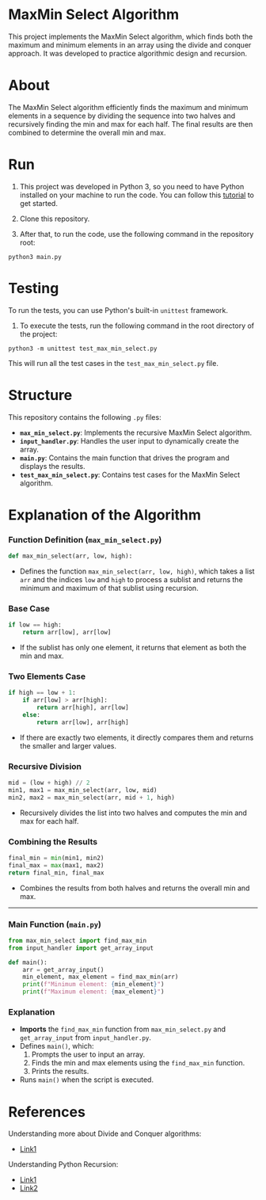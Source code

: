 # MaxMin Select Algorithm

This project implements the MaxMin Select algorithm, which finds both the maximum and minimum elements in an array using the divide and conquer approach. It was developed to practice algorithmic design and recursion.

# About

The MaxMin Select algorithm efficiently finds the maximum and minimum elements in a sequence by dividing the sequence into two halves and recursively finding the min and max for each half. The final results are then combined to determine the overall min and max.

# Run

1. This project was developed in Python 3, so you need to have Python installed on your machine to run the code. You can follow this [tutorial](https://code.visualstudio.com/docs/python/python-tutorial) to get started.

2. Clone this repository.

3. After that, to run the code, use the following command in the repository root:

```
python3 main.py
```

# Testing

To run the tests, you can use Python's built-in `unittest` framework.

1. To execute the tests, run the following command in the root directory of the project:

```
python3 -m unittest test_max_min_select.py
```

This will run all the test cases in the `test_max_min_select.py` file.

# Structure

This repository contains the following `.py` files:

- **`max_min_select.py`**: Implements the recursive MaxMin Select algorithm.
- **`input_handler.py`**: Handles the user input to dynamically create the array.
- **`main.py`**: Contains the main function that drives the program and displays the results.
- **`test_max_min_select.py`**: Contains test cases for the MaxMin Select algorithm.

# Explanation of the Algorithm

### **Function Definition (`max_min_select.py`)**

```python
def max_min_select(arr, low, high):
```
- Defines the function `max_min_select(arr, low, high)`, which takes a list `arr` and the indices `low` and `high` to process a sublist and returns the minimum and maximum of that sublist using recursion.

### **Base Case**

```python
if low == high:
    return arr[low], arr[low]
```
- If the sublist has only one element, it returns that element as both the min and max.

### **Two Elements Case**

```python
if high == low + 1:
    if arr[low] > arr[high]:
        return arr[high], arr[low]
    else:
        return arr[low], arr[high]
```
- If there are exactly two elements, it directly compares them and returns the smaller and larger values.

### **Recursive Division**

```python
mid = (low + high) // 2
min1, max1 = max_min_select(arr, low, mid)
min2, max2 = max_min_select(arr, mid + 1, high)
```
- Recursively divides the list into two halves and computes the min and max for each half.

### **Combining the Results**

```python
final_min = min(min1, min2)
final_max = max(max1, max2)
return final_min, final_max
```
- Combines the results from both halves and returns the overall min and max.

---

### **Main Function (`main.py`)**

```python
from max_min_select import find_max_min
from input_handler import get_array_input

def main():
    arr = get_array_input()
    min_element, max_element = find_max_min(arr)
    print(f"Minimum element: {min_element}")
    print(f"Maximum element: {max_element}")
```

### **Explanation**
- **Imports** the `find_max_min` function from `max_min_select.py` and `get_array_input` from `input_handler.py`.
- Defines `main()`, which:
  1. Prompts the user to input an array.
  2. Finds the min and max elements using the `find_max_min` function.
  3. Prints the results.
- Runs `main()` when the script is executed.


# References

Understanding more about Divide and Conquer algorithms:
- [Link1](https://en.wikipedia.org/wiki/Divide-and-conquer_algorithm)

Understanding Python Recursion:
- [Link1](https://realpython.com/python-recursion/)
- [Link2](https://www.programiz.com/python-programming/recursion)
